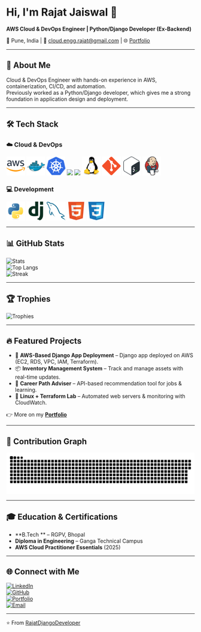 # Hi, I'm Rajat Jaiswal 👋  

**AWS Cloud & DevOps Engineer | Python/Django Developer (Ex-Backend)**  

📍 Pune, India | 📧 cloud.engg.rajat@gmail.com | 🌐 [Portfolio](https://therajat.info/)  

---

## 🚀 About Me  
Cloud & DevOps Engineer with hands-on experience in AWS, containerization, CI/CD, and automation.  
Previously worked as a Python/Django developer, which gives me a strong foundation in application design and deployment.  

---

## 🛠️ Tech Stack  

### ☁️ Cloud & DevOps  
<p align="left">
  <img src="https://raw.githubusercontent.com/devicons/devicon/master/icons/amazonwebservices/amazonwebservices-original-wordmark.svg" width="50"/>
  <img src="https://raw.githubusercontent.com/devicons/devicon/master/icons/docker/docker-original.svg" width="50"/>
  <img src="https://raw.githubusercontent.com/devicons/devicon/master/icons/kubernetes/kubernetes-plain.svg" width="50"/>
  <img src="https://www.vectorlogo.zone/logos/terraformio/terraformio-icon.svg" width="50"/>
  <img src="https://www.vectorlogo.zone/logos/ansible/ansible-icon.svg" width="50"/>
  <img src="https://raw.githubusercontent.com/devicons/devicon/master/icons/linux/linux-original.svg" width="50"/>
  <img src="https://raw.githubusercontent.com/devicons/devicon/master/icons/git/git-original.svg" width="50"/>
  <img src="https://raw.githubusercontent.com/devicons/devicon/master/icons/bash/bash-original.svg" width="50"/>
  <img src="https://raw.githubusercontent.com/devicons/devicon/master/icons/jenkins/jenkins-original.svg" width="50"/>
</p>

### 💻 Development  
<p align="left">
  <img src="https://raw.githubusercontent.com/devicons/devicon/master/icons/python/python-original.svg" width="50"/>
  <img src="https://raw.githubusercontent.com/devicons/devicon/master/icons/django/django-plain.svg" width="50"/>
  <img src="https://raw.githubusercontent.com/devicons/devicon/master/icons/mysql/mysql-original.svg" width="50"/>
  <img src="https://raw.githubusercontent.com/devicons/devicon/master/icons/html5/html5-original.svg" width="50"/>
  <img src="https://raw.githubusercontent.com/devicons/devicon/master/icons/css3/css3-original.svg" width="50"/>
</p>

---

## 📊 GitHub Stats  

![Stats](https://github-readme-stats.vercel.app/api?username=RajatDjangoDeveloper&show_icons=true&theme=radical)  
![Top Langs](https://github-readme-stats.vercel.app/api/top-langs/?username=RajatDjangoDeveloper&layout=compact&theme=radical)  
![Streak](https://github-readme-streak-stats.herokuapp.com/?user=RajatDjangoDeveloper&theme=radical)  

---

## 🏆 Trophies  

![Trophies](https://github-profile-trophy.vercel.app/?username=RajatDjangoDeveloper&theme=onedark&margin-w=10&margin-h=10)  

---

## 🔥 Featured Projects  

- 🚀 **AWS-Based Django App Deployment** – Django app deployed on AWS (EC2, RDS, VPC, IAM, Terraform).  
- 📦 **Inventory Management System** – Track and manage assets with real-time updates.  
- 🤖 **Career Path Adviser** – API-based recommendation tool for jobs & learning.  
- 🐧 **Linux + Terraform Lab** – Automated web servers & monitoring with CloudWatch.  

👉 More on my **[Portfolio](https://therajat.info/)**  

---

## 🐍 Contribution Graph  

<p align="center">
 <img width="1000" src="assets/github-snake.svg" alt="snake"/>
</p>

---

## 🎓 Education & Certifications  

- **B.Tech **  – RGPV, Bhopal  
- **Diploma in Engineering** – Ganga Technical Campus  
- **AWS Cloud Practitioner Essentials** (2025)    

---

## 🌐 Connect with Me  

[![LinkedIn](https://img.shields.io/badge/LinkedIn-Connect-blue?logo=linkedin)](https://www.linkedin.com/in/rajatjaiswal/)  
[![GitHub](https://img.shields.io/badge/GitHub-Follow-black?logo=github)](https://github.com/RajatDjangoDeveloper)  
[![Portfolio](https://img.shields.io/badge/Portfolio-Visit-green?logo=google-chrome)](https://therajat.info/)  
[![Email](https://img.shields.io/badge/Email-cloud.engg.rajat%40gmail.com-red?logo=gmail)](mailto:cloud.engg.rajat@gmail.com)  

---
⭐️ From [RajatDjangoDeveloper](https://github.com/RajatDjangoDeveloper)

